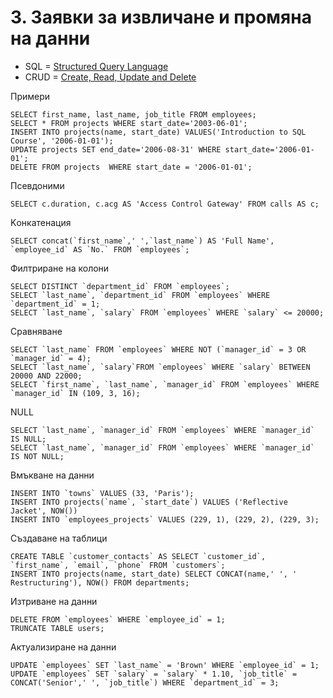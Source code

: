# 3. Заявки за извличане и промяна на данни
- SQL = [Structured Query Language](http://en.wikipedia.org/wiki/SQL)
- CRUD = [Create, Read, Update and Delete](https://en.wikipedia.org/wiki/Create,_read,_update_and_delete)

Примери
```
SELECT first_name, last_name, job_title FROM employees;
SELECT * FROM projects WHERE start_date='2003-06-01';
INSERT INTO projects(name, start_date) VALUES('Introduction to SQL Course', '2006-01-01');
UPDATE projects SET end_date='2006-08-31' WHERE start_date='2006-01-01';
DELETE FROM projects  WHERE start_date = '2006-01-01';
```
Псевдоними
```
SELECT c.duration, c.acg AS 'Access Control Gateway' FROM calls AS c;
```
Kонкатенация
```
SELECT concat(`first_name`,' ',`last_name`) AS 'Full Name',  `employee_id` AS `No.` FROM `employees`;
```
Филтриране на колони
```
SELECT DISTINCT `department_id` FROM `employees`;
SELECT `last_name`, `department_id` FROM `employees` WHERE `department_id` = 1;
SELECT `last_name`, `salary` FROM `employees` WHERE `salary` <= 20000;
```
Сравняване
```
SELECT `last_name` FROM `employees` WHERE NOT (`manager_id` = 3 OR `manager_id` = 4);
SELECT `last_name`, `salary`FROM `employees` WHERE `salary` BETWEEN 20000 AND 22000;
SELECT `first_name`, `last_name`, `manager_id` FROM `employees` WHERE `manager_id` IN (109, 3, 16);
```
NULL
```
SELECT `last_name`, `manager_id` FROM `employees` WHERE `manager_id` IS NULL;
SELECT `last_name`, `manager_id` FROM `employees` WHERE `manager_id` IS NOT NULL;
```
Вмъкване на данни
```
INSERT INTO `towns` VALUES (33, 'Paris');
INSERT INTO projects(`name`, `start_date`) VALUES ('Reflective Jacket', NOW())
INSERT INTO `employees_projects` VALUES (229, 1), (229, 2), (229, 3); 
```
Създаване на таблици
```
CREATE TABLE `customer_contacts` AS SELECT `customer_id`, `first_name`, `email`, `phone` FROM `customers`;
INSERT INTO projects(name, start_date) SELECT CONCAT(name,' ', ' Restructuring'), NOW() FROM departments;
```
Изтриване на данни
```
DELETE FROM `employees` WHERE `employee_id` = 1;
TRUNCATE TABLE users;
```
Актуализиране на данни
```
UPDATE `employees` SET `last_name` = 'Brown' WHERE `employee_id` = 1;
UPDATE `employees` SET `salary` = `salary` * 1.10, `job_title` = CONCAT('Senior',' ', `job_title`) WHERE `department_id` = 3;
```